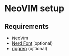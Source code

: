 # NeoVIM setup

## Requirements
- NeoVim
- [Nerd Font](https://www.nerdfonts.com/) (optional)
- [ripgrep](https://github.com/BurntSushi/ripgrep#installation) (optional)


